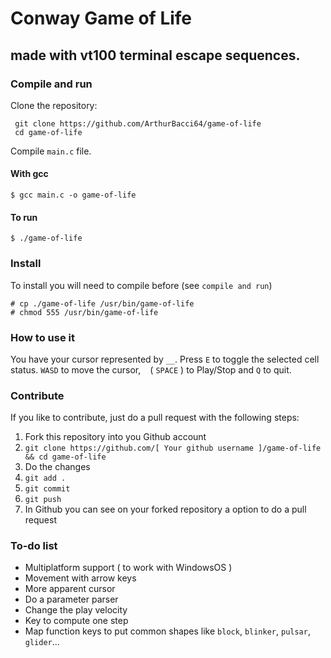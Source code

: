 # Conway Game of Life

## made with vt100 terminal escape sequences.

### Compile and run

Clone the repository:

```
 git clone https://github.com/ArthurBacci64/game-of-life
 cd game-of-life
```

Compile `main.c` file.

#### With gcc

```
$ gcc main.c -o game-of-life
```

#### To run

```
$ ./game-of-life
```

### Install

To install you will need to compile before (see `compile and run`)

```
# cp ./game-of-life /usr/bin/game-of-life
# chmod 555 /usr/bin/game-of-life
```

### How to use it

You have your cursor represented by `__`. Press `E` to toggle the selected cell status. `WASD` to move the cursor, ` ` ( `SPACE` ) to Play/Stop and `Q` to quit.

### Contribute

If you like to contribute, just do a pull request with the following steps:

1. Fork this repository into you Github account
2. `git clone https://github.com/[ Your github username ]/game-of-life && cd game-of-life`
3. Do the changes
4. `git add .`
5. `git commit`
6. `git push`
7. In Github you can see on your forked repository a option to do a pull request

### To-do list

- Multiplatform support ( to work with WindowsOS )
- Movement with arrow keys
- More apparent cursor
- Do a parameter parser
- Change the play velocity
- Key to compute one step
- Map function keys to put common shapes like `block`, `blinker`, `pulsar`, `glider`...